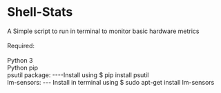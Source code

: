 # Shell-Stats
A Simple script to run in terminal to monitor basic hardware metrics
<BR><BR>
Required:
<BR><BR>
Python 3 <BR>
Python pip <BR>
psutil package: ----Install using $ pip install psutil<BR>
lm-sensors: --- Install in terminal using $ sudo apt-get install lm-sensors
